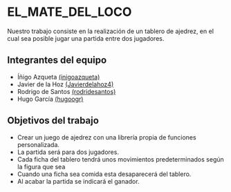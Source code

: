 # EL_MATE_DEL_LOCO

Nuestro trabajo consiste en la realización de un tablero de ajedrez, en el cual sea posible jugar una partida entre dos jugadores.

## Integrantes del equipo

* Íñigo Azqueta [(inigoazqueta)](https://github.com/inigoazqueta)
* Javier de la Hoz [(Javierdelahoz4)](https:/github.com/Javierdelahoz4)
* Rodrigo de Santos [(rodridesantos)](https:/github.com/rodridesantos)
* Hugo García [(hugoogr)](https:/github.com/hugoogr)

## Objetivos del trabajo

* Crear un juego de ajedrez con una librería propia de funciones personalizada.
* La partida será para dos jugadores.
* Cada ficha del tablero tendrá unos movimientos predeterminados según la figura que sea
* Cuando una ficha sea comida esta desaparecerá del tablero.
* Al acabar la partida se indicará el ganador.
